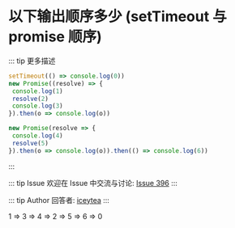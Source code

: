 # 以下输出顺序多少 (setTimeout 与 promise 顺序)

::: tip 更多描述 
 ``` js
setTimeout(() => console.log(0))
new Promise((resolve) => {
  console.log(1)
  resolve(2)
  console.log(3)
}).then(o => console.log(o))

new Promise(resolve => {
  console.log(4)
  resolve(5)
}).then(o => console.log(o)).then(() => console.log(6))
``` 
:::

::: tip Issue 
 欢迎在 Issue 中交流与讨论: [Issue 396](https://github.com/shfshanyue/Daily-Question/issues/396) 
:::

::: tip Author 
回答者: [iceytea](https://github.com/iceytea) 
:::

1 => 3 => 4 => 2 => 5 => 6 => 0